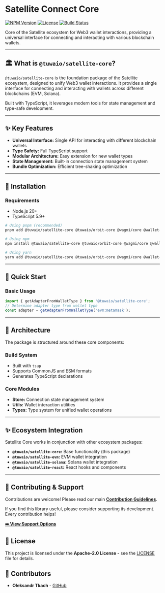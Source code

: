 # Satellite Connect Core

[![NPM Version](https://img.shields.io/npm/v/@tuwaio/satellite-core.svg)](https://www.npmjs.com/package/@tuwaio/satellite-core)
[![License](https://img.shields.io/npm/l/@tuwaio/satellite-core.svg)](./LICENSE)
[![Build Status](https://img.shields.io/github/actions/workflow/status/TuwaIO/satellite-connect/release.yml?branch=main)](https://github.com/TuwaIO/satellite-connect/actions)

Core of the Satellite ecosystem for Web3 wallet interactions, providing a universal interface for connecting and interacting with various blockchain wallets.

---

## 🏛️ What is `@tuwaio/satellite-core`?

`@tuwaio/satellite-core` is the foundation package of the Satellite ecosystem, designed to unify Web3 wallet interactions. It provides a single interface for connecting and interacting with wallets across different blockchains (EVM, Solana).

Built with TypeScript, it leverages modern tools for state management and type-safe development.

---

## ✨ Key Features

- **Universal Interface:** Single API for interacting with different blockchain wallets
- **Type Safety:** Full TypeScript support
- **Modular Architecture:** Easy extension for new wallet types
- **State Management:** Built-in connection state management system
- **Bundle Optimization:** Efficient tree-shaking optimization

---

## 💾 Installation

### Requirements
- Node.js 20+
- TypeScript 5.9+
```bash
# Using pnpm (recommended)
pnpm add @tuwaio/satellite-core @tuwaio/orbit-core @wagmi/core @wallet-standard/ui immer zustand

# Using npm
npm install @tuwaio/satellite-core @tuwaio/orbit-core @wagmi/core @wallet-standard/ui immer zustand

# Using yarn
yarn add @tuwaio/satellite-core @tuwaio/orbit-core @wagmi/core @wallet-standard/ui immer zustand
```
---

## 🚀 Quick Start

### Basic Usage
```typescript
import { getAdapterFromWalletType } from '@tuwaio/satellite-core';
// Determine adapter type from wallet type
const adapter = getAdapterFromWalletType('evm:metamask');
```
---

## 🔧 Architecture

The package is structured around these core components:

### Build System
- Built with `tsup`
- Supports CommonJS and ESM formats
- Generates TypeScript declarations

### Core Modules
- **Store:** Connection state management system
- **Utils:** Wallet interaction utilities
- **Types:** Type system for unified wallet operations

---

## ✨ Ecosystem Integration

Satellite Core works in conjunction with other ecosystem packages:

- **`@tuwaio/satellite-core`:** Base functionality (this package)
- **`@tuwaio/satellite-evm`:** EVM wallet integration
- **`@tuwaio/satellite-solana`:** Solana wallet integration
- **`@tuwaio/satellite-react`:** React hooks and components

---

## 🤝 Contributing & Support

Contributions are welcome! Please read our main **[Contribution Guidelines](https://github.com/TuwaIO/workflows/blob/main/CONTRIBUTING.md)**.

If you find this library useful, please consider supporting its development. Every contribution helps!

[**➡️ View Support Options**](https://github.com/TuwaIO/workflows/blob/main/Donation.md)

## 📄 License

This project is licensed under the **Apache-2.0 License** - see the [LICENSE](./LICENSE) file for details.

## 👥 Contributors

- **Oleksandr Tkach** - [GitHub](https://github.com/Argeare5)